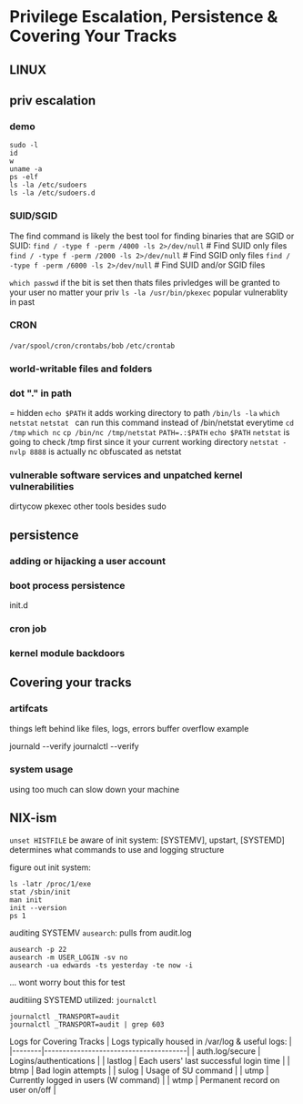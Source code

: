 # Privilege Escalation, Persistence & Covering Your Tracks
## LINUX
## priv escalation


### demo
```
sudo -l
id
w 
uname -a 
ps -elf
ls -la /etc/sudoers
ls -la /etc/sudoers.d
```
### SUID/SGID

The find command is likely the best tool for finding binaries that are SGID or SUID:
`find / -type f -perm /4000 -ls 2>/dev/null` # Find SUID only files
`find / -type f -perm /2000 -ls 2>/dev/null` # Find SGID only files
`find / -type f -perm /6000 -ls 2>/dev/null` # Find SUID and/or SGID files

`which passwd`
if the bit is set then thats files privledges will be granted to your user no matter your priv
`ls -la /usr/bin/pkexec` popular vulnerablity in past 

### CRON
`/var/spool/cron/crontabs/bob`
`/etc/crontab`

### world-writable files and folders


### dot "." in path
= hidden
`echo $PATH`
it adds working directory to path
`/bin/ls -la`
`which netstat`
`netstat ` can run this command instead of /bin/netstat everytime
`cd /tmp`
`which nc`
`cp /bin/nc /tmp/netstat`
`PATH=.:$PATH`
`echo $PATH`
`netstat` is going to check /tmp first since it your current working directory
`netstat -nvlp 8888` is actually nc obfuscated as netstat

### vulnerable software services and unpatched kernel vulnerabilities
dirtycow
pkexec
other tools besides sudo


## persistence


### adding or hijacking a user account

### boot process persistence
init.d

### cron job

### kernel module backdoors

## Covering your tracks

### artifcats
things left behind 
like files, logs, errors 
buffer overflow example

journald --verify
journalctl --verify

### system usage
using too much can slow down your machine

## NIX-ism
`unset HISTFILE`
be aware of init system: [SYSTEMV], upstart, [SYSTEMD]
determines what commands to use and logging structure

figure out init system:
```
ls -latr /proc/1/exe
stat /sbin/init
man init
init --version
ps 1
```
auditing SYSTEMV
`ausearch`: pulls from audit.log
```
ausearch -p 22
ausearch -m USER_LOGIN -sv no
ausearch -ua edwards -ts yesterday -te now -i
```
... wont worry bout this for test


 auditiing SYSTEMD
 utilized: `journalctl`
 ```
journalctl _TRANSPORT=audit
journalctl _TRANSPORT=audit | grep 603
```

Logs for Covering Tracks
| Logs typically housed in /var/log & useful logs: |
|--------|---------------------------------------|
| auth.log/secure | Logins/authentications |
| lastlog | Each users' last successful login time |
| btmp | Bad login attempts |
| sulog | Usage of SU command |
| utmp | Currently logged in users (W command) |
| wtmp | Permanent record on user on/off |

